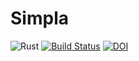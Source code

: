 # Simpla

![Rust](https://github.com/FilippoRanza/simpla/workflows/Rust/badge.svg?branch=master)  [![Build Status](https://travis-ci.com/FilippoRanza/simpla.svg?branch=master)](https://travis-ci.com/FilippoRanza/simpla) [![DOI](https://zenodo.org/badge/279031561.svg)](https://zenodo.org/badge/latestdoi/279031561)
